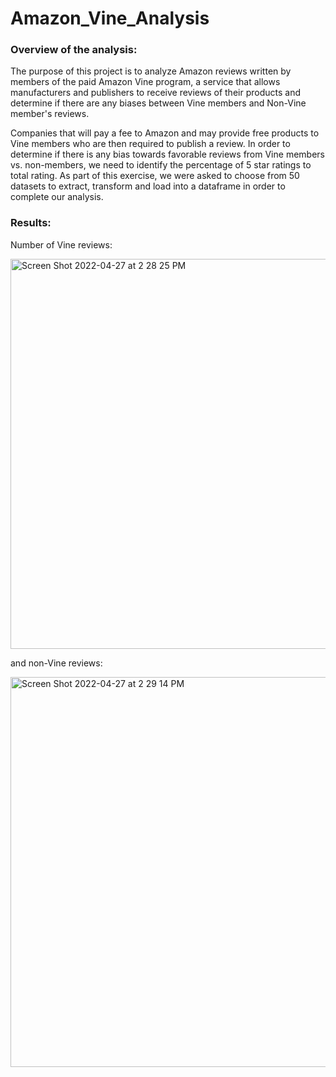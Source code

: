 # Amazon_Vine_Analysis

### Overview of the analysis:

The purpose of this project is to analyze Amazon reviews written by members of the paid Amazon Vine program, a service that allows manufacturers and publishers to receive reviews of their products and determine if there are any biases between Vine members and Non-Vine member's reviews.

Companies that will pay a fee to Amazon and may provide free products to Vine members who are then required to publish a review. In order to determine if there is any bias towards favorable reviews from Vine members vs. non-members, we need to identify the percentage of 5 star ratings to total rating. As part of this exercise, we were asked to choose from 50 datasets to extract, transform and load into a dataframe in order to complete our analysis.

### Results:

Number of Vine reviews:

<img width="624" alt="Screen Shot 2022-04-27 at 2 28 25 PM" src="https://user-images.githubusercontent.com/95304774/165594868-572bdaf4-f6b3-4fc0-ad93-afbfe591751b.png">

and non-Vine reviews:

<img width="624" alt="Screen Shot 2022-04-27 at 2 29 14 PM" src="https://user-images.githubusercontent.com/95304774/165595016-38f2b7c3-d7f9-43e7-8624-6fafb3c69ec2.png">
